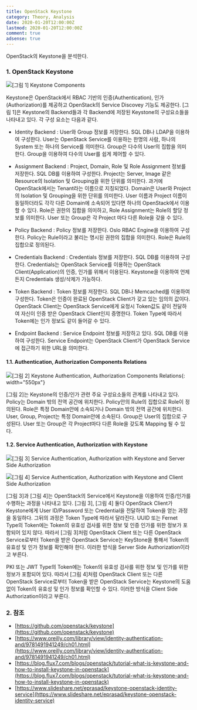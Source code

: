 ```yaml
---
title: OpenStack Keystone
category: Theory, Analysis
date: 2020-01-20T12:00:00Z
lastmod: 2020-01-20T12:00:00Z
comment: true
adsense: true
---
```


OpenStack의 Keystone을 분석한다.

### 1. OpenStack Keystone

![[그림 1] Keystone Components]({{site.baseurl}}/images/theory_analysis/OpenStack_Keystone/Keystone_Component.PNG)

Keystone은 OpenStack에서 RBAC 기반의 인증(Authentication), 인가(Authorization)를 제공하고 OpenStack의 Service Discovey 기능도 제공한다. [그림 1]은 Keystone의 Backend들과 각 Backend에 저장된 Keystone의 구성요소들을 나타내고 있다. 각 구성 요소는 다음과 같다.

* Identity Backend : User와 Group 정보를 저장한다. SQL DB나 LDAP을 이용하여 구성한다. User는 OpenStack Service를 이용하는 한명의 사람, 하나의 System 또는 하나의 Service를 의미한다. Group은 다수의 User의 집합을 의미한다. Group을 이용하여 다수의 User를 쉽게 제어할 수 있다.

* Assignment Backend : Project, Domain, Role 및 Role Assignment 정보를 저장한다. SQL DB를 이용하여 구성한다. Project는 Server, Image 같은 Resource의 Isolation 및 Grouping을 위한 단위를 의미한다. 과거에 OpenStack에서는 Tenant라는 이름으로 지칭되었다. Domain은 User와 Project의 Isolation 및 Grouping을 위한 단위를 의미한다. User 이름과 Project 이름이 동일하더라도 각각 다른 Domain에 소속되어 있다면 하나의 OpenStack에서 이용할 수 있다. Role은 권한의 집합을 의미하고, Role Assignment는 Role의 할당 정보를 의미한다. User 또는 Group은 각 Project 마다 다른 Role을 갖을 수 있다.

* Policy Backend : Policy 정보를 저장한다. Oslo RBAC Engine을 이용하여 구성한다. Policy는 Rule이라고 불리는 명시된 권한의 집합을 의미한다. Role은 Rule의 집합으로 정의된다.

* Credentials Backend : Credentials 정보를 저장한다. SQL DB를 이용하여 구성한다. Credentials는 OpenStack Service를 이용하는 OpenStack Client(Application)의 인증, 인가를 위해서 이용된다. Keystone을 이용하여 언제든지 Credentials 생성/삭제가 가능하다.

* Token Backend : Token 정보를 저장한다. SQL DB나 Memcached를 이용하여 구성한다. Token은 인증이 완료된 OpenStack Client가 갖고 있는 임의의 값이다. OpenStack Client는 OpenStack Service에게 요청시 Token값도 같이 전달하여 자신이 인증 받은 OpenStack Client인지 증명한다. Token Type에 따라서 Token에는 인가 정보도 같이 들어갈 수 있다.

* Endpoint Backend : Service Endpoint 정보를 저장하고 있다. SQL DB를 이용하여 구성한다. Service Endpoint는 OpenStack Client가 OpenStack Service에 접근하기 위한 URL을 의미한다.

#### 1.1. Authentication, Authorization Components Relations

![[그림 2] Keystone Authentication, Authorization Components Relations]({{site.baseurl}}/images/theory_analysis/OpenStack_Keystone/Keystone_Component_Relation.PNG){: width="550px"}

[그림 2]는 Keystone의 인증/인가 관련 주요 구성요소들의 관계를 나타내고 있다. Policy는 Domain 밖의 전역 공간에 위치한다. Policy안의 Rule의 집합으로 Role이 정의된다. Role은 특정 Domain안에 소속되거나 Domain 밖의 전역 공간에 위치한다. User, Group, Project는 특정 Domain안에 소속된다. Group은 User의 집합으로 구성된다. User 또는 Group은 각 Project마다 다른 Role을 갖도록 Mapping 될 수 있다.

#### 1.2. Service Authentication, Authorization with Keystone

![[그림 3] Service Authentication, Authorization with Keystone and Server Side Authorization]({{site.baseurl}}/images/theory_analysis/OpenStack_Keystone/Keystone_Auth_Flow_Server_Side_Authorization.PNG)

![[그림 4] Service Authentication, Authorization with Keystone and Client Side Authorization]({{site.baseurl}}/images/theory_analysis/OpenStack_Keystone/Keystone_Auth_Flow_Client_Side_Authorization.PNG)

[그림 3]과 [그림 4]는 OpenStack의 Service에서 Keystone을 이용하여 인증/인가를 수행하는 과정을 나타내고 있다. [그림 3], [그림 4] 둘다 OpenStack Client가 Keystone에게 User ID/Password 또는 Credential을 전달하여 Token을 얻는 과정을 동일하다. 그뒤의 과정은 Token Type에 따라서 달라진다. UUID 또는 Fernet Type의 Token에는 Token의 유효성 검사를 위한 정보 및 인증 인가를 위한 정보가 포함되어 있지 않다. 따라서 [그림 3]처럼 OpenStack Client 또는 다른 OpenStack Service로부터 Token을 받은 OpenStack Service는 KeyStone을 통해서 Token의 유효성 및 인가 정보를 확인해야 한다. 이러한 방식을 Server Side Authorization이라고 부른다.

PKI 또는 JWT Type의 Token에는 Token의 유효성 검사를 위한 정보 및 인가를 위한 정보가 포함되어 있다. 따라서 [그림 4]처럼 OpenStack Client 또는 다른 OpenStack Service로부터 Token을 받은 OpenStack Service는 Keystone의 도움 없이 Token의 유효성 및 인가 정보를 확인할 수 있다. 이러한 방식을 Client Side Authorization이라고 부른다.

### 2. 참조

* [https://github.com/openstack/keystone](https://github.com/openstack/keystone)
* [https://www.oreilly.com/library/view/identity-authentication-and/9781491941249/ch01.html](https://www.oreilly.com/library/view/identity-authentication-and/9781491941249/ch01.html)
* [https://blog.flux7.com/blogs/openstack/tutorial-what-is-keystone-and-how-to-install-keystone-in-openstack](https://blog.flux7.com/blogs/openstack/tutorial-what-is-keystone-and-how-to-install-keystone-in-openstack)
* [https://www.slideshare.net/eprasad/keystone-openstack-identity-service](https://www.slideshare.net/eprasad/keystone-openstack-identity-service)

